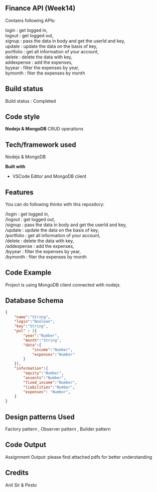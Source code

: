 ## Finance API (Week14)
Contains following APIs:

login : get logged in,  
logout : get logged out,  
signup : pass the data in body and get the userId and key,  
update : update the data on the basis of key,  
portfolio : get all information of your account,  
delete : delete the data with key,  
addexpense : add the expenses,  
byyear : filter the expenses by year,  
bymonth : fiter the expenses by month  


## Build status

Build status : Completed

## Code style

**Nodejs & MongoDB**
	CRUD operations

## Tech/framework used

Nodejs & MongoDB

**Built with**

-   VSCode Editor and MongoDB client

## Features

You can do following thinks with this repository:

/login : get logged in,  
/logout : get logged out,  
/signup : pass the data in body and get the userId and key,  
/update : update the data on the basis of key,  
/portfolio : get all information of your account,  
/delete : delete the data with key,  
/addexpense : add the expenses,  
/byyear : filter the expenses by year,  
/bymonth : fiter the expenses by month  

## Code Example

Project is using MongoDB client connected with nodejs.

## Database Schema
```json
{
    "name":"String",
    "login":"Boolean",
    "key":"String",
    "pnl" : [{
        "year":"Number",
        "month":"String",
        "data":{
            "income":"Number",
            "expenses":"Number"
        }
    }],
    "information":{
	    "equity":"Number",
	    "assests":"Number",
	    "fixed_income":"Number",
	    "liabilities":"Number",
	    "expenses": "Number",
	}
}

```

## Design patterns Used
Factory pattern , Observer pattern , Builder pattern


## Code Output

Assignment Output:
please find attached pdfs for better understanding 





## Credits

Anil Sir & Pesto

